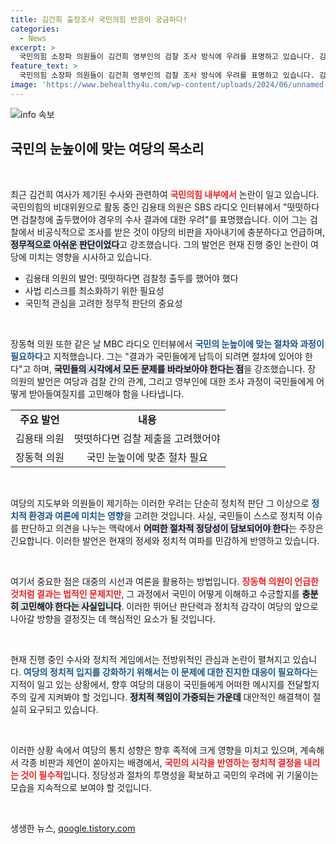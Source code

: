 ```yaml
---
title: 김건희 출장조사 국민의힘 반응이 궁금하다!
categories:
  - News
excerpt: >
  국민의힘 소장파 의원들이 김건희 영부인의 검찰 조사 방식에 우려를 표명하고 있습니다. 김용태 의원은 공개 출두가 더 나았을 것이라며 아쉬움을 드러냈고, 장동혁 의원은 국민 눈높이에 맞춘 절차가 중요하다고 강조했습니다. 이번 논란이 여당에 미칠 영향은 무엇일까요?
feature_text: >
  국민의힘 소장파 의원들이 김건희 영부인의 검찰 조사 방식에 우려를 표명하고 있습니다. 김용태 의원은 공개 출두가 더 나았을 것이라며 아쉬움을 드러냈고, 장동혁 의원은 국민 눈높이에 맞춘 절차가 중요하다고 강조했습니다. 이번 논란이 여당에 미칠 영향은 무엇일까요?
image: 'https://www.behealthy4u.com/wp-content/uploads/2024/06/unnamed-file.png'
---
```


<p><img src="https://www.behealthy4u.com/wp-content/uploads/2024/06/unnamed-file.png" alt="info 속보" /></p>

<h2 data-ke-size="size26">국민의 눈높이에 맞는 여당의 목소리</h2>

<p data-ke-size="size16">&nbsp;</p>

<p>최근 김건희 여사가 제기된 수사와 관련하여 <b><span style="color: #ee2323;">국민의힘 내부에서</span></b> 논란이 일고 있습니다. 국민의힘의 비대위원으로 활동 중인 김용태 의원은 SBS 라디오 인터뷰에서 "떳떳하다면 검찰청에 출두했어야 경우의 수사 결과에 대한 우려"를 표명했습니다. 이어 그는 검찰에서 비공식적으로 조사를 받은 것이 야당의 비판을 자아내기에 충분하다고 언급하며, <b><span style="background-color: #21538527;">정무적으로 아쉬운 판단이었다</span></b>고 강조했습니다. 그의 발언은 현재 진행 중인 논란이 여당에 미치는 영향을 시사하고 있습니다.</p>

<div>
<ul>
<li>김용태 의원의 발언: 떳떳하다면 검찰청 출두를 했어야 했다</li>
<li>사법 리스크를 최소화하기 위한 필요성</li>
<li>국민적 관심을 고려한 정무적 판단의 중요성</li>
</ul>
</div>

<p data-ke-size="size16">&nbsp;</p>

<p>장동혁 의원 또한 같은 날 MBC 라디오 인터뷰에서 <b><span style="color: #1a5490;">국민의 눈높이에 맞는 절차와 과정이 필요하다</span></b>고 지적했습니다. 그는 "결과가 국민들에게 납득이 되려면 절차에 있어야 한다"고 하며, <b><span style="background-color: #21538527;">국민들의 시각에서 모든 문제를 바라보아야 한다는 점</span></b>을 강조했습니다. 장 의원의 발언은 여당과 검찰 간의 관계, 그리고 영부인에 대한 조사 과정이 국민들에게 어떻게 받아들여질지를 고민해야 함을 나타냅니다.</p>

<div>
<table>
<tr>
<td style="text-align: center; height: 17px;"><b>주요 발언</b></td>
<td style="text-align: center; height: 17px;"><b>내용</b></td>
</tr>
<tr>
<td style="text-align: center; height: 17px;">김용태 의원</td>
<td style="text-align: center; height: 17px;">떳떳하다면 검찰 제출을 고려했어야</td>
</tr>
<tr>
<td style="text-align: center; height: 17px;">장동혁 의원</td>
<td style="text-align: center; height: 17px;">국민 눈높이에 맞춘 절차 필요</td>
</tr>
</table>
</div>

<p data-ke-size="size16">&nbsp;</p>

<p>여당의 지도부와 의원들이 제기하는 이러한 우려는 단순히 정치적 판단 그 이상으로 <b><span style="color: #1a5490;">정치적 환경과 여론에 미치는 영향</span></b>을 고려한 것입니다. 사실, 국민들이 스스로 정치적 이슈를 판단하고 의견을 나누는 맥락에서 <b><span style="background-color: #21538527;">어떠한 절차적 정당성이 담보되어야 한다</span></b>는 주장은 긴요합니다. 이러한 발언은 현재의 정세와 정치적 여파를 민감하게 반영하고 있습니다.</p>

<p data-ke-size="size16">&nbsp;</p>

<p>여기서 중요한 점은 대중의 시선과 여론을 활용하는 방법입니다. <b><span style="color: #ee2323;">장동혁 의원이 언급한 것처럼 결과는 법적인 문제지만</span></b>, 그 과정에서 국민이 어떻게 이해하고 수긍할지를 <b><span style="background-color: #21538527;">충분히 고민해야 한다는 사실입니다</span></b>. 이러한 뛰어난 판단력과 정치적 감각이 여당의 앞으로 나아갈 방향을 결정짓는 데 핵심적인 요소가 될 것입니다.</p>

<p data-ke-size="size16">&nbsp;</p>

<p>현재 진행 중인 수사와 정치적 게임에서는 전방위적인 관심과 논란이 펼쳐지고 있습니다. <b><span style="color: #1a5490;">여당의 정치적 입지를 강화하기 위해서는 이 문제에 대한 진지한 대응이 필요하다</span></b>는 지적이 일고 있는 상황에서, 향후 여당의 대응이 국민들에게 어떠한 메시지를 전달할지 주의 깊게 지켜봐야 할 것입니다. <b><span style="background-color: #21538527;">정치적 책임이 가중되는 가운데</span></b> 대안적인 해결책이 절실히 요구되고 있습니다.</p>

<p data-ke-size="size16">&nbsp;</p>

<p>이러한 상황 속에서 여당의 통치 성향은 향후 족적에 크게 영향을 미치고 있으며, 계속해서 각종 비판과 제언이 쏟아지는 배경에서, <b><span style="color: #ee2323;">국민의 시각을 반영하는 정치적 결정을 내리는 것이 필수적</span></b>입니다. 정당성과 절차의 투명성을 확보하고 국민의 우려에 귀 기울이는 모습을 지속적으로 보여야 할 것입니다.<p data-ke-size="size16">&nbsp;</p></p>
생생한 뉴스, <a href="https://qoogle.tistory.com" rel="dofollow">qoogle.tistory.com</a>


